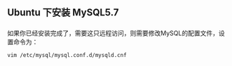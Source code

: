## Ubuntu 下安装 MySQL5.7

### 

如果你已经安装完成了，需要这只远程访问，则需要修改MySQL的配置文件，设置命令为：

```bash
vim /etc/mysql/mysql.conf.d/mysqld.cnf
```